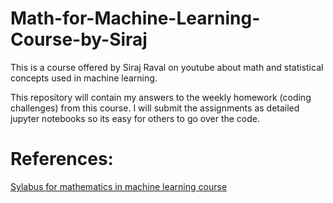 # Math-for-Machine-Learning-Course-by-Siraj
This is a course offered by Siraj Raval on youtube about math and statistical concepts used in machine learning. 

This repository will contain my answers to the weekly homework (coding challenges) from this course. I will submit the assignments as detailed jupyter notebooks so its easy for others to go over the code. 

# References:
[Sylabus for mathematics in machine learning course](https://github.com/llSourcell/The_Math_of_Intelligence)
